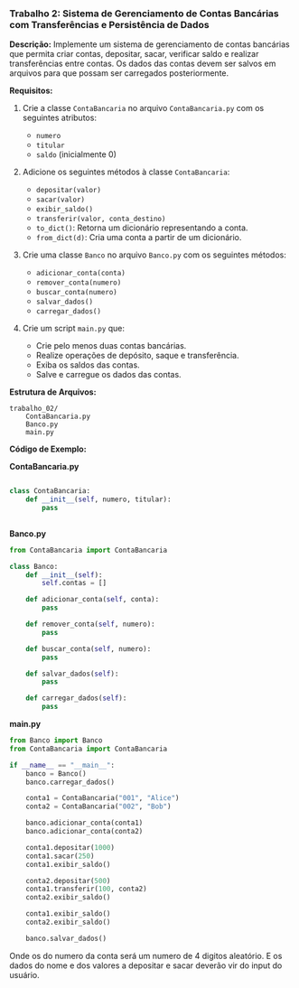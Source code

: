 ### Trabalho 2: Sistema de Gerenciamento de Contas Bancárias com Transferências e Persistência de Dados

**Descrição:**
Implemente um sistema de gerenciamento de contas bancárias que permita criar contas, depositar, sacar, verificar saldo e realizar transferências entre contas. Os dados das contas devem ser salvos em arquivos para que possam ser carregados posteriormente.

**Requisitos:**
1. Crie a classe `ContaBancaria` no arquivo `ContaBancaria.py` com os seguintes atributos:
   - `numero`
   - `titular`
   - `saldo` (inicialmente 0)

2. Adicione os seguintes métodos à classe `ContaBancaria`:
   - `depositar(valor)`
   - `sacar(valor)`
   - `exibir_saldo()`
   - `transferir(valor, conta_destino)`
   - `to_dict()`: Retorna um dicionário representando a conta.
   - `from_dict(d)`: Cria uma conta a partir de um dicionário.

3. Crie uma classe `Banco` no arquivo `Banco.py` com os seguintes métodos:
   - `adicionar_conta(conta)`
   - `remover_conta(numero)`
   - `buscar_conta(numero)`
   - `salvar_dados()`
   - `carregar_dados()`

4. Crie um script `main.py` que:
   - Crie pelo menos duas contas bancárias.
   - Realize operações de depósito, saque e transferência.
   - Exiba os saldos das contas.
   - Salve e carregue os dados das contas.

**Estrutura de Arquivos:**
```
trabalho_02/
    ContaBancaria.py
    Banco.py
    main.py
```

**Código de Exemplo:**

**ContaBancaria.py**
```python

class ContaBancaria:
    def __init__(self, numero, titular):
        pass
    
```

**Banco.py**
```python
from ContaBancaria import ContaBancaria

class Banco:
    def __init__(self):
        self.contas = []

    def adicionar_conta(self, conta):
        pass

    def remover_conta(self, numero):
        pass

    def buscar_conta(self, numero):
        pass

    def salvar_dados(self):
        pass

    def carregar_dados(self):
        pass
```

**main.py**
```python
from Banco import Banco
from ContaBancaria import ContaBancaria

if __name__ == "__main__":
    banco = Banco()
    banco.carregar_dados()

    conta1 = ContaBancaria("001", "Alice")
    conta2 = ContaBancaria("002", "Bob")

    banco.adicionar_conta(conta1)
    banco.adicionar_conta(conta2)

    conta1.depositar(1000)
    conta1.sacar(250)
    conta1.exibir_saldo()

    conta2.depositar(500)
    conta1.transferir(100, conta2)
    conta2.exibir_saldo()

    conta1.exibir_saldo()
    conta2.exibir_saldo()

    banco.salvar_dados()
```

Onde os do numero da conta será um numero de 4 digitos aleatório.
E os dados do nome e dos valores a depositar e sacar deverão vir do input do usuário.



